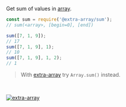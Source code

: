 Get sum of values in [array].

```javascript
const sum = require('@extra-array/sum');
// sum(<array>, [begin=0], [end])

sum([7, 1, 9]);
// 17
sum([7, 1, 9], 1);
// 10
sum([7, 1, 9], 1, 2);
// 1
```
> With [extra-array] try `Array.sum()` instead.
<br>


[![extra-array](https://i.imgur.com/nwyrmkW.jpg)](https://www.npmjs.com/package/extra-array)

[extra-array]: https://www.npmjs.com/package/extra-array
[array]: https://developer.mozilla.org/en-US/docs/Web/JavaScript/Guide/Indexed_collections
